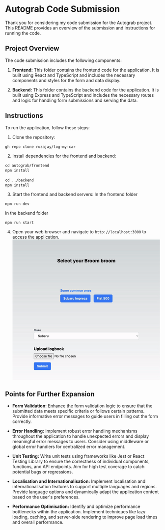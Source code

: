 # Autograb Code Submission

Thank you for considering my code submission for the Autograb project. This README provides an overview of the submission and instructions for running the code.

## Project Overview

The code submission includes the following components:

1. **Frontend:** This folder contains the frontend code for the application. It is built using React and TypeScript and includes the necessary components and styles for the form and data display.

2. **Backend:** This folder contains the backend code for the application. It is built using Express and TypeScript and includes the necessary routes and logic for handling form submissions and serving the data.

## Instructions

To run the application, follow these steps:
1. Clone the repository:
```
gh repo clone rozajay/log-my-car
```
2. Install dependencies for the frontend and backend:
```
cd autograb/frontend
npm install

cd ../backend
npm install
```
3. Start the frontend and backend servers:
In the frontend folder
```
npm run dev
```
In the backend folder
```
npm run start
```


4. Open your web browser and navigate to `http://localhost:3000` to access the application.
![Demo](./working-prototype.gif)

## Points for Further Expansion

- **Form Validation:** Enhance the form validation logic to ensure that the submitted data meets specific criteria or follows certain patterns. Provide informative error messages to guide users in filling out the form correctly.

- **Error Handling:** Implement robust error handling mechanisms throughout the application to handle unexpected errors and display meaningful error messages to users. Consider using middleware or global error handlers for centralized error management.

- **Unit Testing:** Write unit tests using frameworks like Jest or React Testing Library to ensure the correctness of individual components, functions, and API endpoints. Aim for high test coverage to catch potential bugs or regressions.

- **Localisation and Internationalisation:** Implement localisation and internationalisation features to support multiple languages and regions. Provide language options and dynamically adapt the application content based on the user's preferences.

- **Performance Optimisation:** Identify and optimize performance bottlenecks within the application. Implement techniques like lazy loading, caching, and server-side rendering to improve page load times and overall performance.
